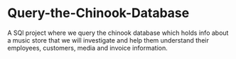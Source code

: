 # Query-the-Chinook-Database
A SQl project where we query the chinook database which holds info about a music store that we will investigate and help them understand their employees, customers, media and invoice information.
